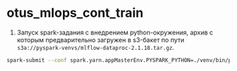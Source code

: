 # otus_mlops_cont_train

1. Запуск spark-задания с внедрением python-окружения, архив с которым предварительно загружен в s3-бакет по пути `s3a://pyspark-venvs/mlflow-dataproc-2.1.18.tar.gz`.

```bash
spark-submit --conf spark.yarn.appMasterEnv.PYSPARK_PYTHON=./venv/bin/python --conf spark.yarn.appMasterEnv.PYSPARK_DRIVER_PYTHON=./venv/bin/python --conf spark.yarn.dist.archives=s3a://pyspark-venvs/mlflow-dataproc-2.1.18.tar.gz#venv --deploy-mode=cluster test.py
```